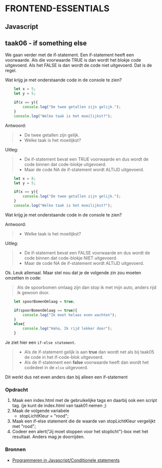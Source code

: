 # FRONTEND-ESSENTIALS

## Javascript

## taak06 - if something else

We gaan verder met de if-statement. Een if-statement heeft een voorwaarde. Als die voorwaarde TRUE is dan wordt het blokje code uitgevoerd. Als het FALSE is dan wordt de code niet uitgevoerd. Dat is de regel.

Wat krijg je met onderstaande code in de console te zien?

```js
    let x = 5;
    let y = 5;

    if(x == y){
        console.log("De twee getallen zijn gelijk.");
    }
    console.log("Welke taak is het moeilijkst?");
```

Antwoord:

> - De twee getallen zijn gelijk.
> - Welke taak is het moeilijkst?

Uitleg:

> - De if-statement bevat een TRUE voorwaarde en dus wordt de code binnen dat code-blokje uitgevoerd.
> - Maar de code NA de if-statement wordt ALTIJD uitgevoerd.

```js
    let x = 8;
    let y = 5;

    if(x == y){
        console.log("De twee getallen zijn gelijk.");
    }
    console.log("Welke taak is het moeilijkst?");
```

Wat krijg je met onderstaande code in de console te zien?

Antwoord:

> - Welke taak is het moeilijkst?

Uitleg:

> - De if-statement bevat een FALSE voorwaarde en dus wordt de code binnen dat code-blokje NIET uitgevoerd.
> - Maar de code NA de if-statement wordt ALTIJD uitgevoerd.

Ok. Leuk allemaal. Maar stel nou dat je de volgende zin zou moeten omzetten in code:

> Als de spoorbomen omlaag zijn dan stop ik met mijn auto, anders rijd ik gewoon door.

```js
    let spoorBomenOmlaag = true;

    if(spoorBomenOmlaag == true){
        console.log("Ik moet helaas even wachten");
    }
    else{
        console.log("Haha, Ik rijd lekker door");
    }
```

Je ziet hier een `if-else statement`. 

> - Als de if-statement gelijk is aan __true__ dan wordt net als bij taak05 de code in het if-code-blok uitgevoerd.
> - Als de if-statement een __false__ voorwaarde heeft dan wordt het codedeel in de `else` uitgevoerd.

Dit werkt dus net even anders dan bij alleen een if-statement

### Opdracht

1. Maak een index.html met de gebruikelijke tags en daarbij ook een script tag. (je kunt de index.html van taak01 nemen ;)
2. Maak de volgende variabele
   - stopLichtKleur = "rood";
3. Maak een if-else statement die de waarde van stopLichtKleur vergelijkt met "rood";
4. Codeer een alert("Jij moet stoppen voor het stoplicht")-box met het resultaat. Anders mag je doorrijden.

### Bronnen

- [Programmeren in Javascript/Conditionele statements](https://nl.wikibooks.org/wiki/Programmeren_in_JavaScript/Conditionele_statements)
  